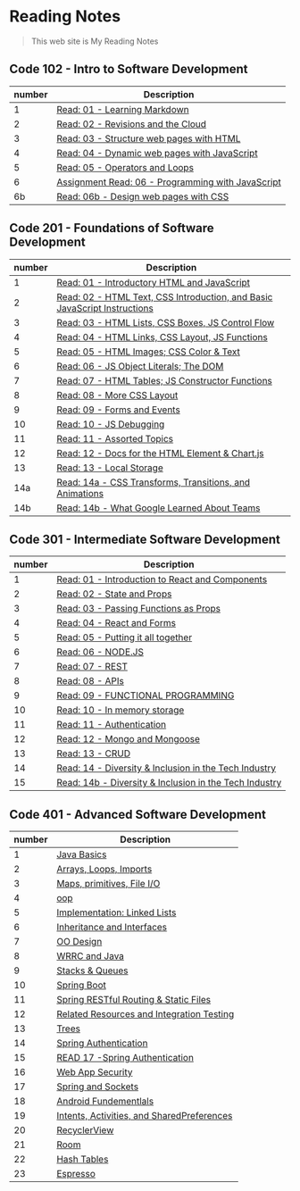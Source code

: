 # Reading Notes

> This web site is My Reading Notes

## Code 102 - Intro to Software Development

| number      | Description |
| ----------- | ----------- |
|   1   | [Read: 01 - Learning Markdown](./102/Read01)       |
| 2   | [Read: 02 - Revisions and the Cloud](./102/Read02)        |
| 3   | [Read: 03 - Structure web pages with HTML](./102/Read03)  |
| 4   | [Read: 04 - Dynamic web pages with JavaScript](./102/Read04)  |
| 5   | [Read: 05 - Operators and Loops](./102/Read05)  |
| 6 | [Assignment Read: 06 - Programming with JavaScript](./102/Read06)  |
| 6b   | [Read: 06b - Design web pages with CSS](./102/Read06b)  |

## Code 201 - Foundations of Software Development

| number | Description                                                                           |
| ------ | ------------------------------------------------------------------------------------- |
| 1      | [Read: 01 - Introductory HTML and JavaScript](./201/class-01)                               |
| 2      | [Read: 02 - HTML Text, CSS Introduction, and Basic JavaScript Instructions](./201/class-02) |
| 3      | [Read: 03 - HTML Lists, CSS Boxes, JS Control Flow](./201/class-03)                         |
| 4      | [Read: 04 - HTML Links, CSS Layout, JS Functions](./201/class-04)                           |
| 5      | [Read: 05 - HTML Images; CSS Color & Text](./201/class-05)                                  |
| 6      | [Read: 06 - JS Object Literals; The DOM](./201/class-06)                                    |
| 7      | [Read: 07 - HTML Tables; JS Constructor Functions](./201/class-07)                          |
| 8      | [Read: 08 - More CSS Layout](./201/class-08)                                                |
| 9      | [Read: 09 - Forms and Events](./201/class-09)                                               |
| 10     | [Read: 10 - JS Debugging](./201/class-10)                                                   |
| 11     | [Read: 11 - Assorted Topics](./201/class-1)                                                 |
| 12     | [Read: 12 - Docs for the HTML Element & Chart.js](./201/class-12)                           |
| 13     | [Read: 13 - Local Storage](./201/class-13)                                                  |
| 14a    | [Read: 14a - CSS Transforms, Transitions, and Animations](./201/class-14a)                  |
| 14b    | [Read: 14b - What Google Learned About Teams](./201/class-14b)                              |

## Code 301 - Intermediate Software Development

| number | Description                                                                           |
| ------ | ------------------------------------------------------------------------------------- |
| 1      | [Read: 01 - Introduction to React and Components](./301/301class-01)                               |
| 2      | [Read: 02 - State and Props](./301/301class-02) |
| 3      | [Read: 03 - Passing Functions as Props](./301/301class-03)                         |
| 4      | [Read: 04 - React and Forms](./301/301class-04)                           |
| 5      | [Read: 05 - Putting it all together](./301/301class-05)                                  |
| 6      | [Read: 06 - NODE.JS](./301/301class-06)                                    |
| 7      | [Read: 07 - REST](./301/301class-07)                          |
| 8      | [Read: 08 - APIs](./301/301class-08)                                                |
| 9      | [Read: 09 - FUNCTIONAL PROGRAMMING](./301/301class-09)                                               |
| 10     | [Read: 10 - In memory storage](./301/301class-10)                                                   |
| 11     | [Read: 11 - Authentication](./301/301class-11)                                                 |
| 12     | [Read: 12 - Mongo and Mongoose](./301/301class-12)                           |
| 13     | [Read: 13 - CRUD](./301/301class-13)                                                  |
| 14    | [Read: 14 - Diversity & Inclusion in the Tech Industry](./301/301class-14)                  |
| 15    | [Read: 14b - Diversity & Inclusion in the Tech Industry](./301/301class-14b)                  |

## Code 401 - Advanced Software Development

| number | Description |
| ------ | ------------------------------------------------------------------------------------- |
| 1      | [Java Basics](./401/401class-01)|
| 2      | [Arrays, Loops, Imports](./401/401class-02)|
| 3      | [Maps, primitives, File I/O](./401/401class-03)|
| 4      | [oop](./401/401class-04)|
| 5      | [Implementation: Linked Lists](./401/401class-05)|
| 6      | [Inheritance and Interfaces](./401/401class-06)|
| 7      | [OO Design](./401/401class-08)|
| 8      | [WRRC and Java](./401/401class-09)|
| 9      | [Stacks & Queues](./401/401class-10)|
| 10     | [Spring Boot](./401/401class-11)|
| 11     | [Spring RESTful Routing & Static Files](./401/401class-12)|
| 12     | [Related Resources and Integration Testing](./401/401class-13)|
| 13     | [Trees](./401/401class-14)|
| 14     | [Spring Authentication](./401/401class-15)|
| 15     | [READ 17 -Spring Authentication](./401/401class-16)|
| 16     | [Web App Security](./401/401class-17)|
| 17     | [Spring and Sockets](./401/401class-18)|
| 18     | [Android Fundementlals](./401/401class-26)|
| 19     | [Intents, Activities, and SharedPreferences](./401/401class-27)|
| 20     | [RecyclerView](./401/401class-28) |
| 21     | [Room](./401/401class-29) |
| 22     | [Hash Tables](./401/401class-30) |
| 23     | [Espresso](./401/401class-31)|
